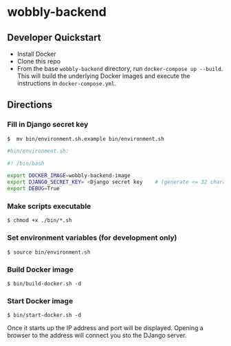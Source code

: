 # wobbly-backend

## Developer Quickstart
- Install Docker
- Clone this repo
- From the base `wobbly-backend` directory, run `docker-compose up --build`. This will build the underlying Docker images and execute the instructions in `docker-compose.yml`.


## Directions

### Fill in Django secret key

`$  mv bin/environment.sh.example bin/environment.sh`

```sh
#bin/environment.sh:

#! /bin/bash

export DOCKER_IMAGE=wobbly-backend-image
export DJANGO_SECRET_KEY= <Django secret key    # (generate <= 32 characters)>
export DEBUG=True
```

### Make scripts executable

`$ chmod +x ./bin/*.sh`

### Set environment variables (for development only)

`$ source bin/environment.sh`

### Build Docker image

`$ bin/build-docker.sh -d`

### Start Docker image

`$ bin/start-docker.sh -d`

Once it starts up the IP address and port will be displayed. Opening a browser to the address  will connect you sto the DJango server.
